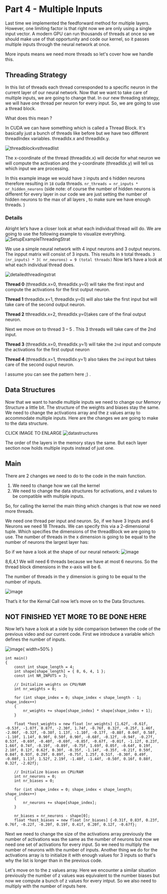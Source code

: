 # Part 4 - Multiple Inputs
Last time we implemented the feedforward method for multiple layers. However, one limiting factor is that right now we are only using a single input vector. A modern GPU can run thousands of threads at once so we should make use of that opportunity and code our kernel, so it passes multiple inputs through the neural network at once. 

More inputs means we need more threads so let's cover how we handle this.

## Threading Strategy


In this list of threads each thread corresponded to a specific neuron in the current layer of our neural network. 
Now that we want to take care of multiple inputs, we are going to change that. In our new threading strategy, we will have one thread per neuron for every input. So, we are going to use a thread block. 

What does this mean ? 

In CUDA we can have something which is called a Thread Block. It's basically just a bunch of threads like before but we have two different threadIndex variables. threadIdx.x and threadIdx.y.

![threadblockvsthreadlist](https://github.com/ThoenigAdrian/NeuralNetworksCudaTutorial/assets/16619270/9ac95e3c-a2c7-4bef-b75a-4b77008ac4a2)

The x-coordinate of the thread (threadIdx.x) will decide for what neuron we will compute the activation and the y-coordinate (threadIdx.y) will tell us which input we are processing.

In this example image we would have `3` inputs and `6` hidden neurons therefore resulting in `18` cuda threads. 
`nr_threads = nr_inputs * nr_hidden_neurons` (side note: of course the number of hidden neurons is different for every layer in our code we are just setting the number of hidden neurons to the max of all layers , to make sure we have enough threads. )

### Details

Alright let’s have a closer look at what each individual thread will do. We are going to use the following example to visualize everything. ![SetupExampleThreadingStrat](https://github.com/ThoenigAdrian/NeuralNetworksCudaTutorial/assets/16619270/d19894a6-10e8-4d47-9840-980df95713e9)

We use a simple neural network with 4 input neurons and 3 output neurons. The inpput matrix will consist of 3 inputs. This results in  `9` total threads. `3 (nr_inputs) * 3( nr_neurons) = 9 (total threads)`   Now let’s have a look at what each individual thread does.

![detailedthreadingstrat](https://github.com/ThoenigAdrian/NeuralNetworksCudaTutorial/assets/16619270/63d2a027-c9ca-4de3-8967-59ed3ac1e10b)

**Thread 0** (threadIdx.x=0, threadIdx.y=0) will take the first input and compute the activations for the first output neuron. 

**Thread 1** threadIdx.x=1, threadIdx.y=0) will also take the first input but will take care of the second output neuron. 

**Thread 2** tthreadIdx.x=2, threadIdx.y=0)akes care of the final output neuron.

Next we move on to thread 3 – 5 . This 3 threads will take care of the 2nd input. 

**Thread 3** (threadIdx.x=0, threadIdx.y=1) will take the `2nd` input and compute the activations for the first output neuron

**Thread 4** (threadIdx.x=1, threadIdx.y=1) also takes the `2nd` input but takes care of the second ouput neuron.

I assume you can see the pattern here ;) . 

## Data Structures


Now that we want to handle multiple inputs we need to change our Memory Structure a little bit.
The structure of the weights and biases stay the same. We need to change the activations array and the z values array to accommodate multiple inputs.
Here are the changes we are going to make to the data structure.

CLICK IMAGE TO ENLARGE
![datastructures](https://github.com/ThoenigAdrian/NeuralNetworksCudaTutorial/assets/16619270/1b9235ad-5cba-4dca-a081-755a0928e056)



The order of the layers in the memory stays the same. But each layer section now holds multiple inputs instead of just one. 

## Main

There are 2 changes we need to do to the code in the main function. 
1.	We need to change how we call the kernel
2.	We need to change the data structures for activations, and z values to be compatible with multiple inputs.

So, for calling the kernel the main thing which changes is that now we need more threads.

We need one thread per input and neuron. So, if we have 3 Inputs and 6 Neurons we need 18 Threads. We can specify this via a 2-dimensional tuple. Which specifies the dimensions of the threadBlock we are going to use.
The number of threads in the x dimension is going to be equal to the number of neurons the largest layer has:

So if we have a look at the shape of our neural network:
![image](https://github.com/ThoenigAdrian/NeuralNetworksCudaTutorial/assets/16619270/29a9d90a-db66-4527-b382-cb3c584edc9f)

8,6,4,1
We will need 6 threads because we have at most 6 neurons. 
So the thread block dimensions in the x-axis will be 6.

The number of threads in the y dimension is going to be equal to the number of inputs.

![image](https://github.com/ThoenigAdrian/NeuralNetworksCudaTutorial/assets/16619270/d24eac79-e749-48e2-8fd7-5275915dc564)

That’s it for the Kernal Call now let’s move on to the Data Structures.

## NOT FINISHED YET MORE TO BE DONE HERE 

Now let’s have a look at a side by side comparison between the	code of the previous video and our current code. First we introduce a variable which defines the number of inputs. 

![image](https://github.com/ThoenigAdrian/NeuralNetworksCudaTutorial/assets/16619270/ee814de5-835e-43eb-a3be-e4332711c3a3){ width=50% }

```
int main()
{
	const int shape_length = 4;
	int shape[shape_length] = { 8, 6, 4, 1 };
	const int NR_INPUTS = 3;

	// Initialize weights on CPU/RAM
	int nr_weights = 0;

	for (int shape_index = 0; shape_index < shape_length - 1; shape_index++)
	{
		nr_weights += shape[shape_index] * shape[shape_index + 1];
	}

	float *host_weights = new float [nr_weights] {1.62f, -0.61f, -0.53f, -1.07f, 0.87f, -2.30f, 1.74f, -0.76f, 0.32f, -0.25f, 1.46f, -2.06f, -0.32f, -0.38f, 1.13f, -1.10f, -0.17f, -0.88f, 0.04f, 0.58f, -1.10f, 1.14f, 0.90f, 0.50f, 0.90f, -0.68f, -0.12f, -0.94f, -0.27f, 0.53f, -0.69f, -0.40f, -0.69f, -0.85f, -0.67f, -0.01f, -1.12f, 0.23f, 1.66f, 0.74f, -0.19f, -0.89f, -0.75f, 1.69f, 0.05f, -0.64f, 0.19f, 2.10f, 0.12f, 0.62f, 0.30f, -0.35f, -1.14f, -0.35f, -0.21f, 0.59f, 0.84f, 0.93f, 0.29f, 0.89f, -0.75f, 1.25f, 0.51f, -0.30f, 0.49f, -0.08f, 1.13f, 1.52f, 2.19f, -1.40f, -1.44f, -0.50f, 0.16f, 0.88f, 0.32f, -2.02f};

	// Initialize biases on CPU/RAM
	int nr_neurons = 0;
	int nr_biases = 0;

	for (int shape_index = 0; shape_index < shape_length; shape_index++)
	{
		nr_neurons += shape[shape_index];
	}

	nr_biases = nr_neurons - shape[0];
	float *host_biases = new float [nr_biases] {-0.31f, 0.83f, 0.23f, 0.76f, -0.22f, -0.20f, 0.19f, 0.41f, 0.20f, 0.12f, -0.67f};
```


Next we need to change the size of the activations array previously the number of activations was the same as the number of neurons but now we need one set of activations for every input. So we need to multiply the number of neurons with the number of inputs. Another thing we do for the activations array is to initialize it with enough values for 3 inputs so that's why the list is longer than in the previous code. 


Let's move on to the z values array. Here we encounter a similar situation previously the number of z values was equivalent to the number biases but now we compute a bunch of z values for every intput. So we also need to multiply with the number of inputs here.
